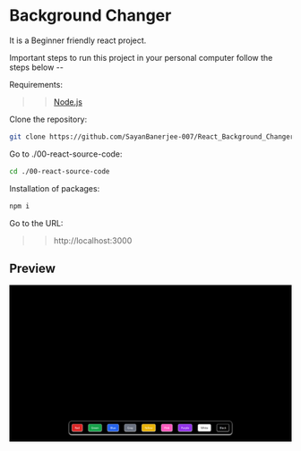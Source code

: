 # Background Changer

It is a Beginner friendly react project.

Important steps to run this project in your personal computer follow the steps below --

Requirements:

> > [Node.js](https://nodejs.org/en)

Clone the repository:

```bash
git clone https://github.com/SayanBanerjee-007/React_Background_Changer.git
```

Go to ./00-react-source-code:

```bash
cd ./00-react-source-code
```

Installation of packages:

```bash
npm i
```

Go to the URL:

> > http://localhost:3000

## Preview

![Website Preview](./website.png)
